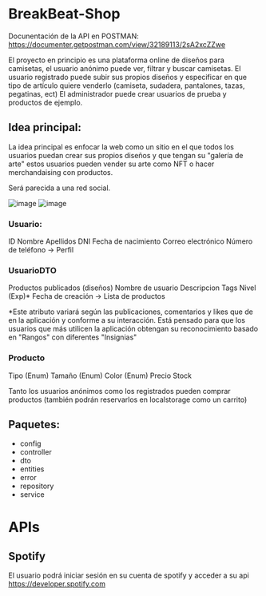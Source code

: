 # BreakBeat-Shop

Docunentación de la API en POSTMAN:
https://documenter.getpostman.com/view/32189113/2sA2xcZZwe

El proyecto en principio es una plataforma online de diseños para camisetas, el usuario anónimo puede ver, filtrar y buscar camisetas.
El usuario registrado puede subir sus propios diseños y especificar en que tipo de artículo quiere venderlo (camiseta, sudadera, pantalones, tazas, pegatinas, ect)
El administrador puede crear usuarios de prueba y productos de ejemplo.

## Idea principal:
La idea principal es enfocar la web como un sitio en el que todos los usuarios puedan crear sus propios diseños y que tengan su "galería de arte" estos usuarios pueden vender su arte como NFT o hacer merchandaising con productos. 

Será parecida a una red social.

![image](https://github.com/alvrichh/BreakBeat-Shop/assets/81918923/86132151-eb01-433c-8ec8-4fa6c9083018)
![image](https://github.com/alvrichh/BreakBeat-Shop/assets/81918923/a33bdc14-d335-4252-8b15-57a03ac43241)

### Usuario:
ID
Nombre
Apellidos
DNI
Fecha de nacimiento
Correo electrónico
Número de teléfono
-> Perfil

### UsuarioDTO
Productos publicados (diseños)
Nombre de usuario
Descripcion
Tags
Nivel (Exp)*
Fecha de creación
-> Lista de productos

*Este atributo variará según las publicaciones, comentarios y likes que de en la aplicación y conforme a su interacción. Está pensado para que los usuarios que más utilicen la aplicación obtengan su reconocimiento basado en  "Rangos" con diferentes "Insignias"
  
### Producto
Tipo (Enum)
Tamaño (Enum)
Color (Enum)
Precio
Stock

Tanto los usuarios anónimos como los registrados pueden comprar productos (también podrán reservarlos en localstorage como un carrito)
## Paquetes:

* config
* controller
* dto
* entities
* error
* repository
* service

# APIs

## Spotify

El usuario podrá iniciar sesión en su cuenta de spotify y acceder a su api
https://developer.spotify.com
